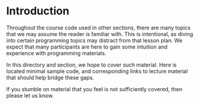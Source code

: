 # Introduction
Throughout the course code used in other sections, there are many topics that we may assume the reader is familiar with. This is intentional, as diving into certain programming topics may distract from that lesson plan. We expect that many participants are here to gain some intuition and experience with programming materials.

In this directory and section, we hope to cover such material. Here is located minimal sample code, and corresponding links to lecture material that should help bridge these gaps.

If you stumble on material that you feel is not sufficiently covered, then please let us know. 
